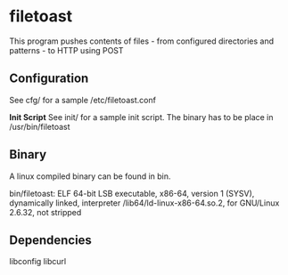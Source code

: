 # filetoast
This program pushes contents of files - from configured directories and patterns - to HTTP using POST

**Configuration**
-
See cfg/ for a sample /etc/filetoast.conf

**Init Script**
See init/ for a sample init script. The binary has to be place in /usr/bin/filetoast

**Binary**
-
A linux compiled binary can be found in bin.

bin/filetoast: ELF 64-bit LSB executable, x86-64, version 1 (SYSV), dynamically linked, interpreter /lib64/ld-linux-x86-64.so.2, for GNU/Linux 2.6.32, not stripped

**Dependencies**
-
libconfig
libcurl